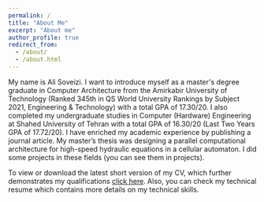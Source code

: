 ```yaml
---
permalink: /
title: "About Me"
excerpt: "About me"
author_profile: true
redirect_from: 
  - /about/
  - /about.html
---
```


My name is Ali Soveizi. I want to introduce myself as a master's degree graduate in Computer Architecture from the Amirkabir University of Technology (Ranked 345th in QS World University Rankings by Subject 2021, Engineering & Technology) with a total GPA of 17.30/20. I also completed my undergraduate studies in Computer (Hardware) Engineering at Shahed University of Tehran with a total GPA of 16.30/20 (Last Two Years GPA of 17.72/20). I have enriched my academic experience by publishing a journal article. My master’s thesis was designing a parallel computational architecture for high-speed hydraulic equations in a cellular automaton. I did some projects in these fields (you can see them in projects).

To view or download the latest short version of my CV, which further demonstrates my qualifications [click here](https://drive.google.com/file/d/1xlbSgY5ic9eQbIOijeZP2RKWIcM1BhMh/view?usp=sharing).  Also, you can check my technical resume which contains more details on my technical skills. 

